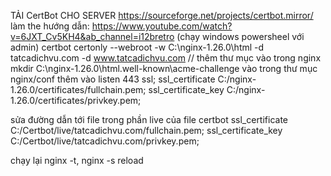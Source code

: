 TẢI CertBot CHO SERVER
https://sourceforge.net/projects/certbot.mirror/
làm the hướng dẫn:
https://www.youtube.com/watch?v=6JXT_Cv5KH4&ab_channel=i12bretro
(chạy windows powersheel với admin)
certbot certonly --webroot -w C:\nginx-1.26.0\html -d tatcadichvu.com -d www.tatcadichvu.com
//
thêm thư mục vào trong nginx mkdir C:\nginx-1.26.0\html\.well-known\acme-challenge
vào trong thư mục nginx/conf thêm vào
listen 443 ssl;
ssl_certificate C:/nginx-1.26.0/certificates/fullchain.pem;
ssl_certificate_key C:/nginx-1.26.0/certificates/privkey.pem;

sửa đường dẫn tới file trong phần live của file certbot
ssl_certificate C:/Certbot/live/tatcadichvu.com/fullchain.pem;
ssl_certificate_key C:/Certbot/live/tatcadichvu.com/privkey.pem;

chạy lại nginx -t, nginx -s reload
